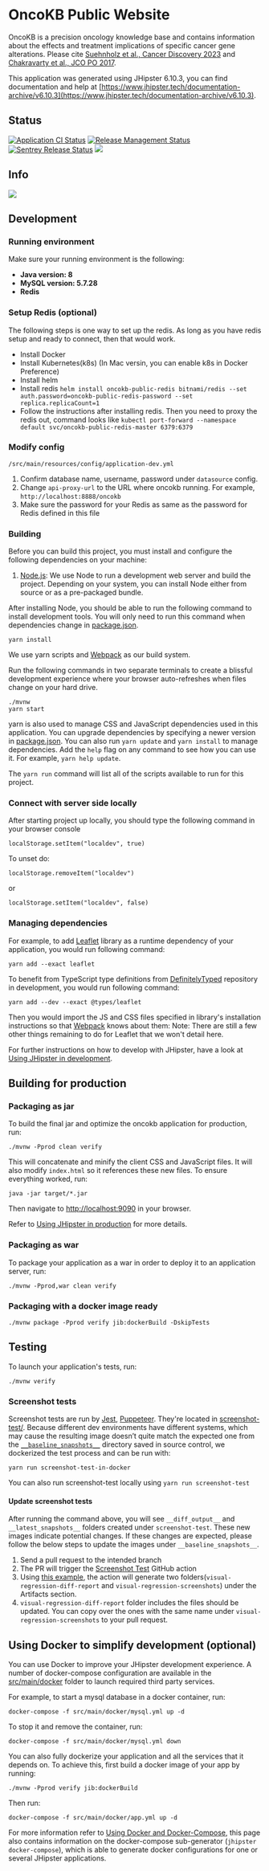 # OncoKB Public Website

OncoKB is a precision oncology knowledge base and contains information about the effects and treatment implications of specific cancer gene alterations.
Please cite [Suehnholz et al., Cancer Discovery 2023](https://aacrjournals.org/cancerdiscovery/article/doi/10.1158/2159-8290.CD-23-0467/729589/Quantifying-the-Expanding-Landscape-of-Clinical) and [Chakravarty et al., JCO PO 2017](https://ascopubs.org/doi/full/10.1200/PO.17.00011).

This application was generated using JHipster 6.10.3, you can find documentation and help at [https://www.jhipster.tech/documentation-archive/v6.10.3](https://www.jhipster.tech/documentation-archive/v6.10.3).

## Status

[![Application CI Status](https://github.com/oncokb/oncokb-public/workflows/Application%20CI/badge.svg)](https://github.com/oncokb/oncokb-public/actions) [![Release Management Status](https://github.com/oncokb/oncokb-public/workflows/Release%20Management/badge.svg)](https://github.com/oncokb/oncokb-public/actions) [![Sentrey Release Status](https://github.com/oncokb/oncokb-public/workflows/Sentrey%20Release/badge.svg)](https://github.com/oncokb/oncokb-public/actions) <a href="https://codeclimate.com/github/oncokb/oncokb-public/maintainability"><img src="https://api.codeclimate.com/v1/badges/d625e20939f824b0290d/maintainability" /></a>

## Info

<a href="https://ascopubs.org/doi/full/10.1200/PO.17.00011"><img src="https://img.shields.io/badge/DOI-10.1200%2FPO.17.00011-1c75cd" /></a>

## Development

### Running environment

Make sure your running environment is the following:

- **Java version: 8**
- **MySQL version: 5.7.28**
- **Redis**

### Setup Redis (optional)

The following steps is one way to set up the redis. As long as you have redis setup and ready to connect, then that would work.

- Install Docker
- Install Kubernetes(k8s) (In Mac versin, you can enable k8s in Docker Preference)
- Install helm
- Install redis `helm install oncokb-public-redis bitnami/redis --set auth.password=oncokb-public-redis-password --set replica.replicaCount=1`
- Follow the instructions after installing redis. Then you need to proxy the redis out, command looks like `kubectl port-forward --namespace default svc/oncokb-public-redis-master 6379:6379`

### Modify config

`/src/main/resources/config/application-dev.yml`

1. Confirm database name, username, password under `datasource` config.
2. Change `api-proxy-url` to the URL where oncokb running. For example, `http://localhost:8888/oncokb`
3. Make sure the password for your Redis as same as the password for Redis defined in this file

### Building

Before you can build this project, you must install and configure the following dependencies on your machine:

1. [Node.js][]: We use Node to run a development web server and build the project.
   Depending on your system, you can install Node either from source or as a pre-packaged bundle.

After installing Node, you should be able to run the following command to install development tools.
You will only need to run this command when dependencies change in [package.json](package.json).

```
yarn install
```

We use yarn scripts and [Webpack][] as our build system.

Run the following commands in two separate terminals to create a blissful development experience where your browser
auto-refreshes when files change on your hard drive.

```
./mvnw
yarn start
```

yarn is also used to manage CSS and JavaScript dependencies used in this application. You can upgrade dependencies by
specifying a newer version in [package.json](package.json). You can also run `yarn update` and `yarn install` to manage dependencies.
Add the `help` flag on any command to see how you can use it. For example, `yarn help update`.

The `yarn run` command will list all of the scripts available to run for this project.

### Connect with server side locally

After starting project up locally, you should type the following command in your browser console

```
localStorage.setItem("localdev", true)
```

To unset do:

```
localStorage.removeItem("localdev")
```

or

```
localStorage.setItem("localdev", false)
```

### Managing dependencies

For example, to add [Leaflet][] library as a runtime dependency of your application, you would run following command:

```
yarn add --exact leaflet
```

To benefit from TypeScript type definitions from [DefinitelyTyped][] repository in development, you would run following command:

```
yarn add --dev --exact @types/leaflet
```

Then you would import the JS and CSS files specified in library's installation instructions so that [Webpack][] knows about them:
Note: There are still a few other things remaining to do for Leaflet that we won't detail here.

For further instructions on how to develop with JHipster, have a look at [Using JHipster in development][].

## Building for production

### Packaging as jar

To build the final jar and optimize the oncokb application for production, run:

```
./mvnw -Pprod clean verify
```

This will concatenate and minify the client CSS and JavaScript files. It will also modify `index.html` so it references these new files.
To ensure everything worked, run:

```
java -jar target/*.jar
```

Then navigate to [http://localhost:9090](http://localhost:9090) in your browser.

Refer to [Using JHipster in production][] for more details.

### Packaging as war

To package your application as a war in order to deploy it to an application server, run:

```
./mvnw -Pprod,war clean verify
```

### Packaging with a docker image ready

```
./mvnw package -Pprod verify jib:dockerBuild -DskipTests
```

## Testing

To launch your application's tests, run:

```
./mvnw verify
```

### Screenshot tests

Screenshot tests are run by [Jest][], [Puppeteer][]. They're located in [screenshot-test/](screenshot-test/). Because different dev environments have different systems, which may cause the resulting image doesn’t quite match the expected one from the [`__baseline_snapshots__`](screenshot-test/__baseline_snapshots__/) directory saved in source control, we dockerized the test process and can be run with:

```
yarn run screenshot-test-in-docker
```

You can also run screenshot-test locally using `yarn run screenshot-test`

#### Update screenshot tests

After running the command above, you will see `__diff_output__` and `__latest_snapshots__` folders created under `screenshot-test`. These new images indicate potential changes. If these changes are expected, please follow the below steps to update the images under `__baseline_snapshots__`.

1. Send a pull request to the intended branch
2. The PR will trigger the [Screenshot Test](https://github.com/oncokb/oncokb-public/actions/workflows/screenshot-test.yml) GitHub action
3. Using [this example](https://github.com/oncokb/oncokb-public/actions/runs/4623078834), the action will generate two folders(`visual-regression-diff-report` and `visual-regression-screenshots`) under the Artifacts section.
4. `visual-regression-diff-report` folder includes the files should be updated. You can copy over the ones with the same name under `visual-regression-screenshots` to your pull request.

## Using Docker to simplify development (optional)

You can use Docker to improve your JHipster development experience. A number of docker-compose configuration are available in the [src/main/docker](src/main/docker) folder to launch required third party services.

For example, to start a mysql database in a docker container, run:

```
docker-compose -f src/main/docker/mysql.yml up -d
```

To stop it and remove the container, run:

```
docker-compose -f src/main/docker/mysql.yml down
```

You can also fully dockerize your application and all the services that it depends on.
To achieve this, first build a docker image of your app by running:

```
./mvnw -Pprod verify jib:dockerBuild
```

Then run:

```
docker-compose -f src/main/docker/app.yml up -d
```

For more information refer to [Using Docker and Docker-Compose][], this page also contains information on the docker-compose sub-generator (`jhipster docker-compose`), which is able to generate docker configurations for one or several JHipster applications.

[jhipster homepage and latest documentation]: https://www.jhipster.tech
[jhipster 6.10.3 archive]: https://www.jhipster.tech/documentation-archive/v6.10.3
[using jhipster in development]: https://www.jhipster.tech/documentation-archive/v6.10.3/development/
[using docker and docker-compose]: https://www.jhipster.tech/documentation-archive/v6.10.3/docker-compose
[using jhipster in production]: https://www.jhipster.tech/documentation-archive/v6.10.3/production/
[running tests page]: https://www.jhipster.tech/documentation-archive/v6.10.3/running-tests/
[code quality page]: https://www.jhipster.tech/documentation-archive/v6.10.3/code-quality/
[setting up continuous integration]: https://www.jhipster.tech/documentation-archive/v6.10.3/setting-up-ci/
[node.js]: https://nodejs.org/
[yarn]: https://yarnpkg.org/
[webpack]: https://webpack.github.io/
[angular cli]: https://cli.angular.io/
[browsersync]: https://www.browsersync.io/
[jest]: https://facebook.github.io/jest/
[jasmine]: https://jasmine.github.io/2.0/introduction.html
[protractor]: https://angular.github.io/protractor/
[leaflet]: https://leafletjs.com/
[definitelytyped]: https://definitelytyped.org/
[puppeteer]: https://developers.google.com/web/tools/puppeteer
[cdp]: https://chromedevtools.github.io/devtools-protocol/
